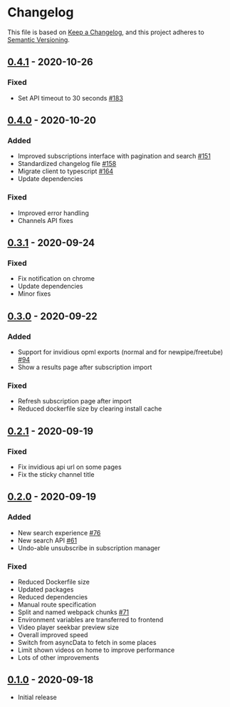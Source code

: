 # Changelog

This file is based on [Keep a Changelog](https://keepachangelog.com/en/1.0.0/),
and this project adheres to [Semantic Versioning](https://semver.org/spec/v2.0.0.html).

## [0.4.1] - 2020-10-26

### Fixed

- Set API timeout to 30 seconds [#183](https://github.com/ViewTube/viewtube-vue/pull/183)

## [0.4.0] - 2020-10-20

### Added

- Improved subscriptions interface with pagination and search [#151](https://github.com/ViewTube/viewtube-vue/pull/151)
- Standardized changelog file [#158](https://github.com/ViewTube/viewtube-vue/pull/158)
- Migrate client to typescript [#164](https://github.com/ViewTube/viewtube-vue/pull/164)
- Update dependencies

### Fixed

- Improved error handling
- Channels API fixes

## [0.3.1] - 2020-09-24

### Fixed

- Fix notification on chrome
- Update dependencies
- Minor fixes

## [0.3.0] - 2020-09-22

### Added

- Support for invidious opml exports (normal and for newpipe/freetube) [#94](https://github.com/ViewTube/viewtube-vue/issues/94)
- Show a results page after subscription import

### Fixed

- Refresh subscription page after import
- Reduced dockerfile size by clearing install cache

## [0.2.1] - 2020-09-19

### Fixed

- Fix invidious api url on some pages
- Fix the sticky channel title

## [0.2.0] - 2020-09-19

### Added

- New search experience [#76](https://github.com/ViewTube/viewtube-vue/issues/76)
- New search API [#61](https://github.com/ViewTube/viewtube-vue/issues/76)
- Undo-able unsubscribe in subscription manager

### Fixed

- Reduced Dockerfile size
- Updated packages
- Reduced dependencies
- Manual route specification
- Split and named webpack chunks [#71](https://github.com/ViewTube/viewtube-vue/issues/71)
- Environment variables are transferred to frontend
- Video player seekbar preview size
- Overall improved speed
- Switch from asyncData to fetch in some places
- Limit shown videos on home to improve performance
- Lots of other improvements

## [0.1.0] - 2020-09-18

- Initial release

[unreleased]: https://github.com/viewtube/viewtube-vue/compare/v0.4.1...main
[0.4.1]: https://github.com/viewtube/viewtube-vue/compare/v0.4.0...v0.4.1
[0.4.0]: https://github.com/viewtube/viewtube-vue/compare/v0.3.1...v0.4.0
[0.3.1]: https://github.com/viewtube/viewtube-vue/compare/v0.3.0...v0.3.1
[0.3.0]: https://github.com/viewtube/viewtube-vue/compare/v0.2.1...v0.3.0
[0.2.1]: https://github.com/viewtube/viewtube-vue/compare/v0.2.0...v0.2.1
[0.2.0]: https://github.com/viewtube/viewtube-vue/compare/v0.1.0...v0.2.0
[0.1.0]: https://github.com/viewtube/viewtube-vue/releases/tag/v0.1.0
